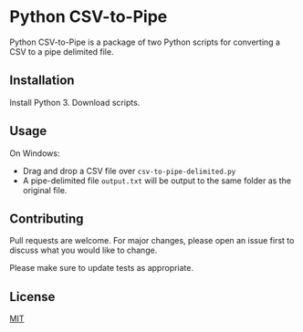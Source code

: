 # Python CSV-to-Pipe

Python CSV-to-Pipe is a package of two Python scripts for converting a CSV to a pipe delimited file.

## Installation

Install Python 3. Download scripts.

## Usage

On Windows:

- Drag and drop a CSV file over `csv-to-pipe-delimited.py`
- A pipe-delimited file `output.txt` will be output to the same folder as the original file.

## Contributing
Pull requests are welcome. For major changes, please open an issue first to discuss what you would like to change.

Please make sure to update tests as appropriate.

## License
[MIT](https://choosealicense.com/licenses/mit/)